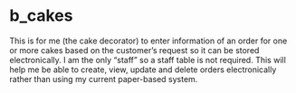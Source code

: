 # b_cakes
This is for me (the cake decorator) to enter information of an order for one or more cakes based on the customer’s request so it can be stored electronically. I am the only “staff” so a staff table is not required. This will help me be able to create, view, update and delete orders electronically rather than using my current paper-based system.
